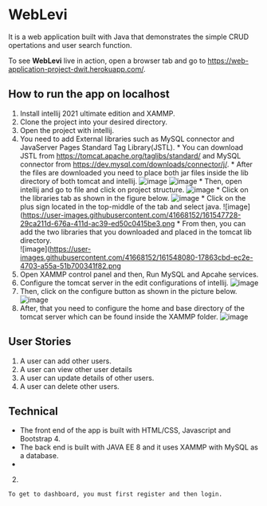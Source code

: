 # WebLevi
  It is a web application built with Java that demonstrates the simple CRUD opertations and user search function. 
  

  To see **WebLevi** live in action, open a browser tab and go to  https://web-application-project-dwit.herokuapp.com/. 
  


## How to run the app on localhost
   
   1. Install intellij 2021 ultimate edition and XAMMP.  
   2. Clone the project into your desired directory.
   3. Open the project with intellij.
   4. You need to add External libraries such as MySQL connector and JavaServer Pages Standard Tag Library(JSTL).
     * You can download JSTL from https://tomcat.apache.org/taglibs/standard/ and MySQL connector from https://dev.mysql.com/downloads/connector/j/.
     * After the files are downloaded you need to place both jar files inside the lib directory of both tomcat and intellij.
       ![image](https://user-images.githubusercontent.com/41668152/161546254-60d8704f-68c1-4dd2-9018-86f68de814b2.png)
       ![image](https://user-images.githubusercontent.com/41668152/161546661-742d886e-e8ba-4e89-a701-9993ca669ee9.png)
     * Then, open intellij and go to file and click on project structure.
       ![image](https://user-images.githubusercontent.com/41668152/161546888-cc607e46-5f33-4597-b566-b0dad257dcc5.png)
     * Click on the libraries tab as shown in the figure below.
       ![image](https://user-images.githubusercontent.com/41668152/161547236-d9ee7269-797e-460f-b54f-a6946cd70eef.png)
     * Click on the plus sign located in the top-middle of the tab and select java.
       ![image](https://user-images.githubusercontent.com/41668152/161547728-29ca211d-676a-411d-ac39-ed50c0415be3.png
     * From then, you can add the two libraries that you downloaded and placed in the tomcat lib directory.   
       ![image](https://user-images.githubusercontent.com/41668152/161548080-17863cbd-ec2e-4703-a55a-51b700341f82.png
   5. Open XAMMP control panel and then, Run MySQL and Apcahe services.
   6. Configure the tomcat server in the edit configurations of intellij.
     ![image](https://user-images.githubusercontent.com/41668152/161539448-3fb71b67-0bba-4a7f-b0f3-7a56fff816a7.png)
   7. Then, click on the configure button as shown in the picture below.
     ![image](https://user-images.githubusercontent.com/41668152/161539767-d2cb65a4-eaee-4a0c-8231-e4fd83824a9c.png)
   8. After, that you need to configure the home and base directory of the tomcat server which can be found inside the XAMMP folder.
     ![image](https://user-images.githubusercontent.com/41668152/161540124-6d5846ab-043c-451e-ab8c-9ecc3aae25ee.png)

## User Stories
   1. A user can add other users.
   2. A user can view other user details
   3. A user can update details of other users.
   4. A user can delete other users.
  
## Technical
   * The front end of the app is built with HTML/CSS, Javascript and Bootstrap 4.
   * The back end is built with JAVA EE 8 and it uses XAMMP with MySQL as a database. 
   * 
  
   2. 
    To get to dashboard, you must first register and then login.
  
